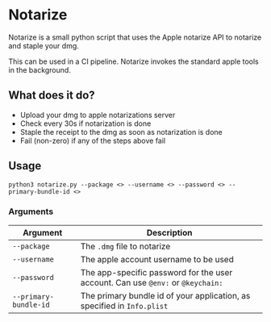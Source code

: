 # Notarize

Notarize is a small python script that uses the Apple notarize API to notarize and staple your dmg.

This can be used in a CI pipeline.
Notarize invokes the standard apple tools in the background.

## What does it do?
* Upload your dmg to apple notarizations server
* Check every 30s if notarization is done
* Staple the receipt to the dmg as soon as notarization is done
* Fail (non-zero) if any of the steps above fail

## Usage

`python3 notarize.py --package <> --username <> --password <> --primary-bundle-id <>`

### Arguments

Argument | Description
---------|--------------
`--package` | The `.dmg` file to notarize
`--username` | The apple account username to be used
`--password` | The app-specific password for the user account. Can use `@env:` or `@keychain:`
`--primary-bundle-id` | The primary bundle id of your application, as specified in `Info.plist`


